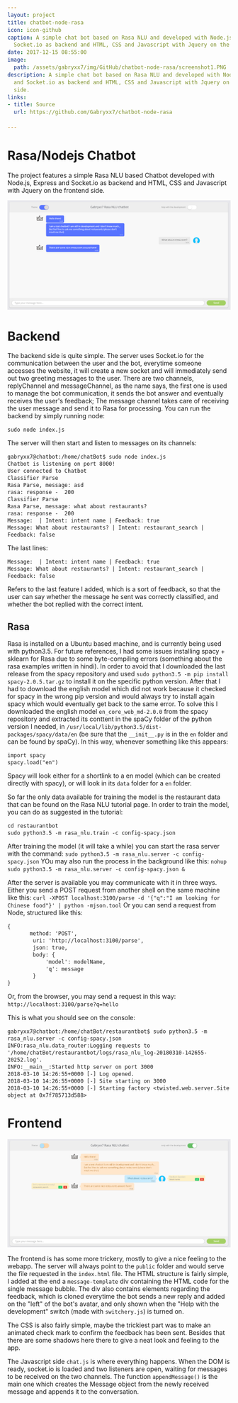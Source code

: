 ```yaml
---
layout: project
title: chatbot-node-rasa
icon: icon-github
caption: A simple chat bot based on Rasa NLU and developed with Node.js, Express and
  Socket.io as backend and HTML, CSS and Javascript with Jquery on the frontend side.
date: 2017-12-15 08:55:00
image:
  path: /assets/gabryxx7/img/GitHub/chatbot-node-rasa/screenshot1.PNG
description: A simple chat bot based on Rasa NLU and developed with Node.js, Express
  and Socket.io as backend and HTML, CSS and Javascript with Jquery on the frontend
  side.
links:
- title: Source
  url: https://github.com/Gabryxx7/chatbot-node-rasa

---
```


# Rasa/Nodejs Chatbot
The project features a simple Rasa NLU based Chatbot developed with Node.js, Express and Socket.io as backend and HTML, CSS and Javascript with Jquery on the frontend side.

![alt text](/assets/gabryxx7/img/GitHub/chatbot-node-rasa/screenshot1.PNG)

# Backend
The backend side is quite simple. The server uses Socket.io for the communication between the user and the bot, everytime someone accesses the website, it will create a new socket and will immediately send out two greeting messages to the user.
There are two channels, replyChannel and messageChannel, as the name says, the first one is used to manage the bot communication, it sends the bot answer and eventually receives the user's feedback; The message channel takes care of receiving the user message and send it to Rasa for processing.
You can run the backend by simply running node:
```
sudo node index.js
```

The server will then start and listen to messages on its channels:
```
gabryxx7@chatbot:/home/chatBot$ sudo node index.js
Chatbot is listening on port 8000!
User connected to Chatbot
Classifier Parse
Rasa Parse, message: asd
rasa: response -  200
Classifier Parse
Rasa Parse, message: what about restaurants?
rasa: response -  200
Message:  | Intent: intent name | Feedback: true
Message: What about restaurants? | Intent: restaurant_search | Feedback: false
```

The last lines:
```
Message:  | Intent: intent name | Feedback: true
Message: What about restaurants? | Intent: restaurant_search | Feedback: false
```
Refers to the last feature I added, which is a sort of feedback, so that the user can say whether the message he sent was correctly classified, and whether the bot replied with the correct intent.

## Rasa
Rasa is installed on a Ubuntu based machine, and is currently being used with python3.5. For future references, I had some issues installing spacy + sklearn for Rasa due to some byte-compiling errors (something about the rasa examples written in hindi). In order to avoid that I downloaded the last release from the spacy repository and used `sudo python3.5 -m pip install spacy-2.0.5.tar.gz` to install it on the specific python version. After that I had to download the english model which did not work because it checked for spacy in the wrong pip version and would always try to install again spacy which would eventually get back to the same error. To solve this I downloaded the english model `en_core_web_md-2.0.0` from the spacy repository and extracted its conttent in the spaCy folder of the python version I needed, in `/usr/local/lib/python3.5/dist-packages/spacy/data/en` (be sure that the `__init__.py` is in the `en` folder and can be found by spaCy).
In this way, whenever something like this appears:
```
import spacy
spacy.load("en")
```
Spacy will look either for a shortlink to a en model (which can be created directly with spacy), or will look in its `data` folder for a `en` folder.

So far the only data available for training the model is the restaurant data that can be found on the Rasa NLU tutorial page. In order to train the model, you can do as suggested in the tutorial:
```
cd restaurantbot
sudo python3.5 -m rasa_nlu.train -c config-spacy.json
```
After training the model (it will take a while) you can start the rasa server with the command:
`sudo python3.5 -m rasa_nlu.server -c config-spacy.json`
YOu may also run the process in the background like this:
`nohup sudo python3.5 -m rasa_nlu.server -c config-spacy.json &`

After the server is available you may communicate with it in three ways. Either you send a POST request from another shell on the same machine like this:
`curl -XPOST localhost:3100/parse -d '{"q":"I am looking for Chinese food"}' | python -mjson.tool`
Or you can send a request from Node, structured like this:
```
{
       method: 'POST',
        uri: 'http://localhost:3100/parse',
        json: true,
        body: {
            'model': modelName,
            'q': message
        }
}
```
Or, from the browser, you may send a request in this way:
`http://localhost:3100/parse?q=hello`

This is what you should see on the console:

```
gabryxx7@chatbot:/home/chatBot/restaurantbot$ sudo python3.5 -m rasa_nlu.server -c config-spacy.json
INFO:rasa_nlu.data_router:Logging requests to '/home/chatBot/restaurantbot/logs/rasa_nlu_log-20180310-142655-20252.log'.
INFO:__main__:Started http server on port 3000
2018-03-10 14:26:55+0000 [-] Log opened.
2018-03-10 14:26:55+0000 [-] Site starting on 3000
2018-03-10 14:26:55+0000 [-] Starting factory <twisted.web.server.Site object at 0x7f785713d588>
```

# Frontend
![alt text](/assets/gabryxx7/img/GitHub/chatbot-node-rasa/screenshot2.PNG)

The frontend is has some more trickery, mostly to give a nice feeling to the webapp. The server will always point to the `public` folder and would serve the file requested in the `index.html` file.
The HTML structure is fairly simple, I added at the end a `message-template` div containing the HTML code for the single message bubble.
The div also contains elements regarding the feedback, which is cloned everytime the bot sends a new reply and added on the "left" of the bot's avatar, and only shown when the "Help with the development" switch (made with `switchery.js`) is turned on.

The CSS is also fairly simple, maybe the trickiest part was to make an animated check mark to confirm the feedback has been sent. Besides that there are some shadows here there to give a neat look and feeling to the app.

The Javascript side `chat.js` is where everything happens. When the DOM is ready, socket.io is loaded and two listeners are open, waiting for messages to be received on the two channels.
The function `appendMessage()` is the main one which creates the Message object from the newly received message and appends it to the conversation. 
